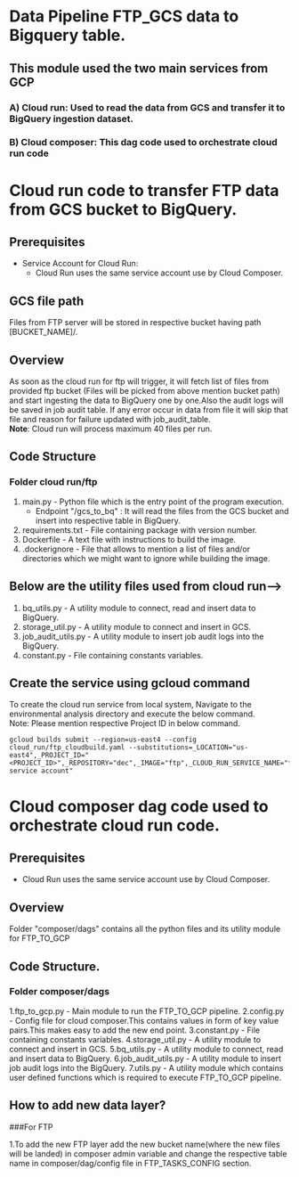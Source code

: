 # Data Pipeline FTP_GCS data to Bigquery table.

## This module used the two main services from GCP 
### A) Cloud run: Used to read the data from GCS and transfer it to BigQuery ingestion dataset. 
### B) Cloud composer: This dag code used to orchestrate cloud run code


# Cloud run code to transfer FTP data from GCS bucket to BigQuery.

## Prerequisites
- Service Account for Cloud Run: </br>
  - Cloud Run uses the same service account use by Cloud Composer.

## GCS file path<br>

Files from FTP server will be stored in respective bucket having path [BUCKET_NAME]/.


## Overview

As soon as the cloud run for ftp will trigger, it will fetch list of files from provided ftp bucket (Files will be picked from above mention bucket path) and start ingesting the data to BigQuery one by one.Also the audit logs will be saved in job audit table.
If any error occur in data from file it will skip that file and reason for failure updated with job_audit_table.<br>**Note**: Cloud run will process maximum 40 files per run. 

## Code Structure

### Folder cloud run/ftp

1. main.py - Python file which is the entry point of the program execution. 
   - Endpoint "/gcs_to_bq" : It will read the files from the GCS bucket and insert into respective table in BigQuery. 
2. requirements.txt - File containing package with version number.
3. Dockerfile - A text file with instructions to build the image. 
4. .dockerignore - File that allows to mention a list of files and/or directories which we might want to ignore while building the image.

## Below are the utility files used from cloud run-->

1. bq_utils.py - A utility module to connect, read and insert data to BigQuery.
2. storage_util.py - A utility module to connect and insert in GCS.
3. job_audit_utils.py - A utility module to insert job audit logs into the BigQuery.
4. constant.py -  File containing constants variables.


## Create the service using gcloud command

To create the cloud run service from local system, Navigate to the environmental analysis directory and execute the below command. 
<br>Note: 
Please mention respective Project ID in below command.

```
gcloud builds submit --region=us-east4 --config cloud_run/ftp_cloudbuild.yaml --substitutions=_LOCATION="us-east4",_PROJECT_ID="<PROJECT_ID>",_REPOSITORY="dec",_IMAGE="ftp",_CLOUD_RUN_SERVICE_NAME="ftp”,_COMPOSER_SERVICE_ACCOUNT="Respective  service account"

```


# Cloud composer dag code used to orchestrate cloud run code.

## Prerequisites

- Cloud Run uses the same service account use by Cloud Composer.

## Overview
Folder "composer/dags" contains all the python files and its utility module for FTP_TO_GCP

## Code Structure.
### Folder composer/dags

1.ftp_to_gcp.py - Main module to run the FTP_TO_GCP pipeline.
2.config.py - Config file for cloud composer.This contains values in form of key value pairs.This makes easy to add the new end point.
3.constant.py - File containing constants variables.
4.storage_util.py - A utility module to connect and insert in GCS.
5.bq_utils.py - A utility module to connect, read and insert data to BigQuery.
6.job_audit_utils.py - A utility module to insert job audit logs into the BigQuery.
7.utils.py - A utility module which contains user defined functions which is required to execute FTP_TO_GCP pipeline. 

## How to add new data layer?

###For FTP

1.To add the new FTP layer add the new bucket name(where the new files will be landed) in composer admin variable and change the respective table name in  composer/dag/config file in FTP_TASKS_CONFIG section.



